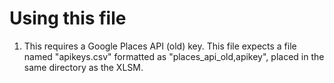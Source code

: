 # Using this file
1) This requires a Google Places API (old) key. This file expects a file named "apikeys.csv" formatted as "places_api_old,apikey", placed in the same directory as the XLSM.
